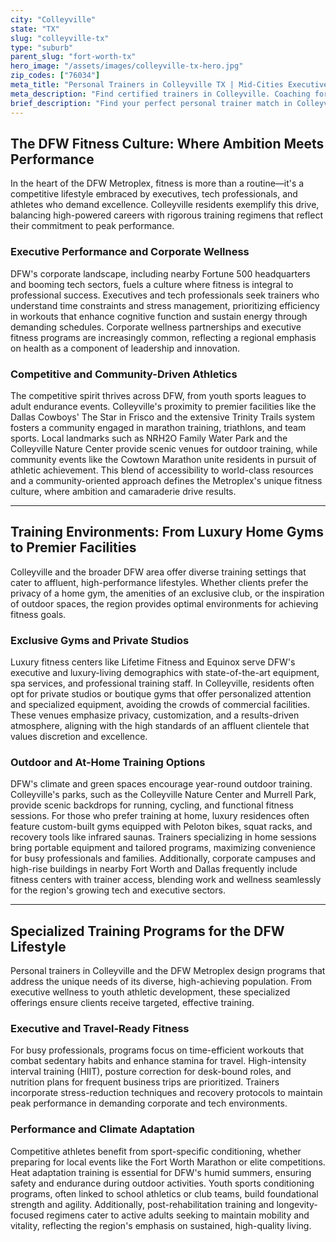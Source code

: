 ```yaml
---
city: "Colleyville"
state: "TX"
slug: "colleyville-tx"
type: "suburb"
parent_slug: "fort-worth-tx"
hero_image: "/assets/images/colleyville-tx-hero.jpg"
zip_codes: ["76034"]
meta_title: "Personal Trainers in Colleyville TX | Mid-Cities Executive Wellness"
meta_description: "Find certified trainers in Colleyville. Coaching for executives, private home gym optimization, and local country club training."
brief_description: "Find your perfect personal trainer match in Colleyville and the DFW Metroplex. Our elite service connects executives, competitive athletes, and luxury lifestyle enthusiasts with certified trainers who specialize in high-performance results. Whether you need corporate wellness programming, competition prep for events like the Cowtown Marathon, or private training in your home gym, we match you with professionals who understand the unique demands of affluent DFW living. Stop wasting time searching and start achieving your fitness goals with trainers vetted for expertise, professionalism, and results-driven methodologies tailored to your ambitious lifestyle."
---
```

## The DFW Fitness Culture: Where Ambition Meets Performance

In the heart of the DFW Metroplex, fitness is more than a routine—it's a competitive lifestyle embraced by executives, tech professionals, and athletes who demand excellence. Colleyville residents exemplify this drive, balancing high-powered careers with rigorous training regimens that reflect their commitment to peak performance.

### Executive Performance and Corporate Wellness

DFW's corporate landscape, including nearby Fortune 500 headquarters and booming tech sectors, fuels a culture where fitness is integral to professional success. Executives and tech professionals seek trainers who understand time constraints and stress management, prioritizing efficiency in workouts that enhance cognitive function and sustain energy through demanding schedules. Corporate wellness partnerships and executive fitness programs are increasingly common, reflecting a regional emphasis on health as a component of leadership and innovation.

### Competitive and Community-Driven Athletics

The competitive spirit thrives across DFW, from youth sports leagues to adult endurance events. Colleyville's proximity to premier facilities like the Dallas Cowboys' The Star in Frisco and the extensive Trinity Trails system fosters a community engaged in marathon training, triathlons, and team sports. Local landmarks such as NRH2O Family Water Park and the Colleyville Nature Center provide scenic venues for outdoor training, while community events like the Cowtown Marathon unite residents in pursuit of athletic achievement. This blend of accessibility to world-class resources and a community-oriented approach defines the Metroplex's unique fitness culture, where ambition and camaraderie drive results.

---

## Training Environments: From Luxury Home Gyms to Premier Facilities

Colleyville and the broader DFW area offer diverse training settings that cater to affluent, high-performance lifestyles. Whether clients prefer the privacy of a home gym, the amenities of an exclusive club, or the inspiration of outdoor spaces, the region provides optimal environments for achieving fitness goals.

### Exclusive Gyms and Private Studios

Luxury fitness centers like Lifetime Fitness and Equinox serve DFW's executive and luxury-living demographics with state-of-the-art equipment, spa services, and professional training staff. In Colleyville, residents often opt for private studios or boutique gyms that offer personalized attention and specialized equipment, avoiding the crowds of commercial facilities. These venues emphasize privacy, customization, and a results-driven atmosphere, aligning with the high standards of an affluent clientele that values discretion and excellence.

### Outdoor and At-Home Training Options

DFW's climate and green spaces encourage year-round outdoor training. Colleyville's parks, such as the Colleyville Nature Center and Murrell Park, provide scenic backdrops for running, cycling, and functional fitness sessions. For those who prefer training at home, luxury residences often feature custom-built gyms equipped with Peloton bikes, squat racks, and recovery tools like infrared saunas. Trainers specializing in home sessions bring portable equipment and tailored programs, maximizing convenience for busy professionals and families. Additionally, corporate campuses and high-rise buildings in nearby Fort Worth and Dallas frequently include fitness centers with trainer access, blending work and wellness seamlessly for the region's growing tech and executive sectors.

---

## Specialized Training Programs for the DFW Lifestyle

Personal trainers in Colleyville and the DFW Metroplex design programs that address the unique needs of its diverse, high-achieving population. From executive wellness to youth athletic development, these specialized offerings ensure clients receive targeted, effective training.

### Executive and Travel-Ready Fitness

For busy professionals, programs focus on time-efficient workouts that combat sedentary habits and enhance stamina for travel. High-intensity interval training (HIIT), posture correction for desk-bound roles, and nutrition plans for frequent business trips are prioritized. Trainers incorporate stress-reduction techniques and recovery protocols to maintain peak performance in demanding corporate and tech environments.

### Performance and Climate Adaptation

Competitive athletes benefit from sport-specific conditioning, whether preparing for local events like the Fort Worth Marathon or elite competitions. Heat adaptation training is essential for DFW's humid summers, ensuring safety and endurance during outdoor activities. Youth sports conditioning programs, often linked to school athletics or club teams, build foundational strength and agility. Additionally, post-rehabilitation training and longevity-focused regimens cater to active adults seeking to maintain mobility and vitality, reflecting the region's emphasis on sustained, high-quality living.